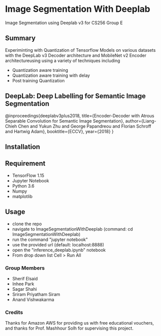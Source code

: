 # Image Segmentation With Deeplab
Image Segmentation using Deeplab v3 for CS256 Group E

## Summary
<p>Experiminting with Quantization of Tensorflow Models on various datasets with the DeepLab v3 Decoder architecture and MobileNet v2 Encoder architectureusing using a variety of techniques including 
<ul>
  <li>Quantization aware training </li>
  <li>Quantization aware training with delay </li>
  <li>Post training Quantization </li>
</ul>
</p>

## DeepLab: Deep Labelling for Semantic Image Segmentation
@inproceedings{deeplabv3plus2018,
  title={Encoder-Decoder with Atrous Separable Convolution for Semantic Image Segmentation},
  author={Liang-Chieh Chen and Yukun Zhu and George Papandreou and Florian Schroff and Hartwig Adam},
  booktitle={ECCV},
  year={2018}
}
## Installation

## Requirement
<ul>
  <li>TensorFlow 1.15</li>
  <li>Jupyter Notebook</li>
  <li>Python 3.6</li>
  <li>Numpy</li>
  <li>matplotlib</li>
</ul>

## Usage
<ul>
  <li>clone the repo</li>
  <li>navigate to ImageSegmentationWithDeeplab (command: cd ImageSegmentationWithDeeplab)</li>  
  <li>run the command "jupyter notebook"</li>  
  <li>use the provided url (default: localhost:8888)</li>
  <li>open the "inference_deeplab.ipynb" notebook</li>
  <li>From drop down list Cell > Run All </li>
</ul>

### Group Members
<ul>
<li>Sherif Elsaid</li>
<li>Inhee Park</li>
<li>Sagar Shahi</li>
<li>Sriram Priyatham Siram</li>
<li>Anand Vishwakarma</li>
</ul>

### Credits
<p>Thanks for Amazon AWS for providing us with free educational vouchers,<br>
and thanks for Prof. Mashhour Solh for supervising this project.</p>
